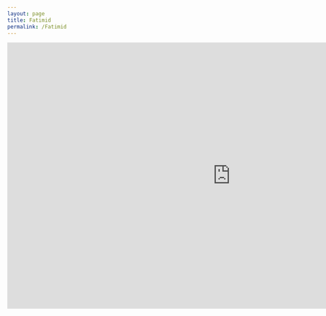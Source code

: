 ```yaml
---
layout: page
title: Fatimid
permalink: /Fatimid
---
```


<iframe width="1024" height="612" src="https://app.powerbi.com/view?r=eyJrIjoiYzczOGQ3YzYtOTAxOS00OWU0LWE2MmUtNzI4ODNjNDVjYjAwIiwidCI6Ijk1ZjZmYjYyLWI1YzUtNDkwNC04NTZjLTJlYTNiNGNjZTA4MyJ9" frameborder="0" allowFullScreen="true"></iframe>
